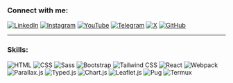 
### Connect with me:

[![LinkedIn](https://img.shields.io/badge/-LinkedIn-F3A80D?style=for-the-badge&logo=linkedin&logoColor=F3A80D&color=000000)](https://www.linkedin.com/in/khujamov_codes/)
[![Instagram](https://img.shields.io/badge/-Instagram-F3A80D?style=for-the-badge&logo=instagram&logoColor=F3A80D&color=000000)](https://www.instagram.com/khujamov_codes/)
[![YouTube](https://img.shields.io/badge/-YouTube-F3A80D?style=for-the-badge&logo=youtube&logoColor=F3A80D&color=000000)](https://www.youtube.com/@khujamov_codes)
[![Telegram](https://img.shields.io/badge/-Telegram-F3A80D?style=for-the-badge&logo=telegram&logoColor=F3A80D&color=000000)](https://t.me/judsonkerller)
[![X](https://img.shields.io/badge/-X-F3A80D?style=for-the-badge&logo=x&logoColor=F3A80D&color=000000)](https://x.com/khujamov_codes)
[![GitHub](https://img.shields.io/badge/-GitHub-F3A80D?style=for-the-badge&logo=github&logoColor=F3A80D&color=000000)](https://github.com/khujamov_codes)

---
### Skills:
<p>
  <img src="https://img.shields.io/badge/HTML-E34F26?style=for-the-badge&logo=html5&logoColor=F3A80D&color=000000" alt="HTML" />
  <img src="https://img.shields.io/badge/CSS-1572B6?style=for-the-badge&logo=css3&logoColor=F3A80D&color=000000" alt="CSS" />
  <img src="https://img.shields.io/badge/Sass-CC6699?style=for-the-badge&logo=sass&logoColor=F3A80D&color=000000" alt="Sass" />
  <img src="https://img.shields.io/badge/Bootstrap-7952B3?style=for-the-badge&logo=bootstrap&logoColor=F3A80D&color=000000" alt="Bootstrap" />
  <img src="https://img.shields.io/badge/Tailwind_CSS-38B2AC?style=for-the-badge&logo=tailwind-css&logoColor=F3A80D&color=000000" alt="Tailwind CSS" />
  <img src="https://img.shields.io/badge/React-61DAFB?style=for-the-badge&logo=react&logoColor=F3A80D&color=000000" alt="React" />
  <img src="https://img.shields.io/badge/Webpack-8DD6F9?style=for-the-badge&logo=webpack&logoColor=F3A80D&color=000000" alt="Webpack" />
  <img src="https://img.shields.io/badge/Parallax.js-1E90FF?style=for-the-badge&logo=javascript&logoColor=F3A80D&color=000000" alt="Parallax.js" />
  <img src="https://img.shields.io/badge/Typed.js-00BFFF?style=for-the-badge&logo=javascript&logoColor=F3A80D&color=000000" alt="Typed.js" />
  <img src="https://img.shields.io/badge/Chart.js-FF6384?style=for-the-badge&logo=chartdotjs&logoColor=F3A80D&color=000000" alt="Chart.js" />
  <img src="https://img.shields.io/badge/Leaflet.js-199900?style=for-the-badge&logo=leaflet&logoColor=F3A80D&color=000000" alt="Leaflet.js" />
  <img src="https://img.shields.io/badge/Pug-A86454?style=for-the-badge&logo=pug&logoColor=F3A80D&color=000000" alt="Pug" />
  <img src="https://img.shields.io/badge/Termux-009E49?style=for-the-badge&logo=android&logoColor=F3A80D&color=000000" alt="Termux" />
</p>






